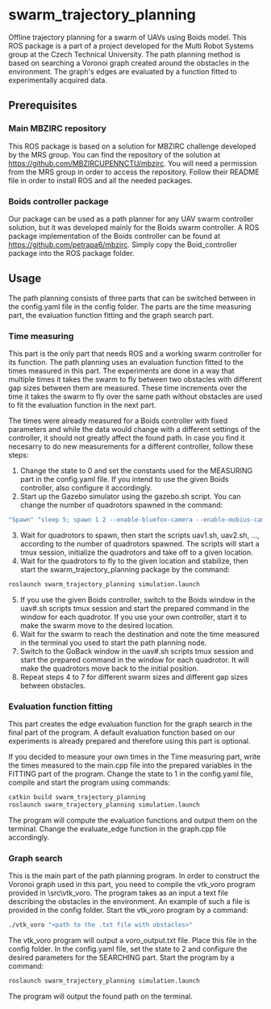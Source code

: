 # swarm_trajectory_planning

Offline trajectory planning for a swarm of UAVs using Boids model. This ROS package is a part of a project developed for the Multi Robot Systems group at the Czech Technical University. The path planning method is based on searching a Voronoi graph created around the obstacles in the environment. The graph's edges are evaluated by a function fitted to experimentally acquired data.

## Prerequisites

### Main MBZIRC repository
This ROS package is based on a solution for MBZIRC challenge developed by the MRS group. You can find the repository of the solution at https://github.com/MBZIRCUPENNCTU/mbzirc. You will need a permission from the MRS group in order to access the repository. Follow their README file in order to install ROS and all the needed packages.

### Boids controller package
Our package can be used as a path planner for any UAV swarm controller solution, but it was developed mainly for the Boids swarm controller. A ROS package implementation of the Boids controller can be found at https://github.com/petrapa6/mbzirc. Simply copy the Boid_controller package into the ROS package folder.

## Usage
The path planning consists of three parts that can be switched between in the config.yaml file in the config folder. The parts are the time measuring part, the evaluation function fitting and the graph search part.

### Time measuring
This part is the only part that needs ROS and a working swarm controller for its function. The path planning uses an evaluation function fitted to the times measured in this part. The experiments are done in a way that multiple times it takes the swarm to fly between two obstacles with different gap sizes between them are measured. These time increments over the time it takes the swarm to fly over the same path without obstacles are used to fit the evaluation function in the next part.

The times were already measured for a Boids controller with fixed parameters and while the data would change with a different settings of the controller, it should not greatly affect the found path. In case you find it necesarry to do new measurements for a different controller, follow these steps:

1) Change the state to 0 and set the constants used for the MEASURING part in the config.yaml file. If you intend to use the given Boids controller, also configure it accordingly.
2) Start up the Gazebo simulator using the gazebo.sh script. You can change the number of quadrotors spawned in the command:
```bash
"Spawn" "sleep 5; spawn 1 2 --enable-bluefox-camera --enable-mobius-camera --enable-rangefinder --run --delete"
```
3) Wait for quadrotors to spawn, then start the scripts uav1.sh, uav2.sh, ..., according to the number of quadrotors spawned. The scripts will start a tmux session, initialize the quadrotors and take off to a given location.
4) Wait for the quadrotors to fly to the given location and stabilize, then start the swarm_trajectory_planning package by the command:
```bash
roslaunch swarm_trajectory_planning simulation.launch
```
5) If you use the given Boids controller, switch to the Boids window in the uav#.sh scripts tmux session and start the prepared command in the window for each quadrotor. If you use your own controller, start it to make the swarm move to the desired location.
6) Wait for the swarm to reach the destination and note the time measured in the terminal you used to start the path planning node.
7) Switch to the GoBack window in the uav#.sh scripts tmux session and start the prepared command in the window for each quadrotor. It will make the quadrotors move back to the initial position.
8) Repeat steps 4 to 7 for different swarm sizes and different gap sizes between obstacles.

### Evaluation function fitting
This part creates the edge evaluation function for the graph search in the final part of the program. A default evaluation function based on our experiments is already prepared and therefore using this part is optional.

If you decided to measure your own times in the Time measuring part, write the times measured to the main.cpp file into the prepared variables in the FITTING part of the program. Change the state to 1 in the config.yaml file, compile and start the program using commands:
```bash
catkin build swarm_trajectory_planning
roslaunch swarm_trajectory_planning simulation.launch
```
The program will compute the evaluation functions and output them on the terminal. Change the evaluate_edge function in the graph.cpp file accordingly.

### Graph search
This is the main part of the path planning program. In order to construct the Voronoi graph used in this part, you need to compile the vtk_voro program provided in \src\vtk_voro. The program takes as an input a text file describing the obstacles in the environment. An example of such a file is provided in the config folder. Start the vtk_voro program by a command:
```bash
./vtk_voro "<path to the .txt file with obstacles>"
```
The vtk_voro program will output a voro_output.txt file. Place this file in the config folder. In the config.yaml file, set the state to 2 and configure the desired parameters for the SEARCHING part. Start the program by a command:
```bash
roslaunch swarm_trajectory_planning simulation.launch
```
The program will output the found path on the terminal.
